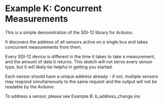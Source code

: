 [//]: # ( @page example_k_page Example K: Concurrent Measurements )
# Example K: Concurrent Measurements

This is a simple demonstration of the SDI-12 library for Arduino.

It discovers the address of all sensors active on a single bus and takes concurrent measurements from them.

Every SDI-12 device is different in the time it takes to take a measurement, and the amount of data it returns.  This sketch will not serve every sensor type, but it will likely be helpful in getting you started.

Each sensor should have a unique address already - if not, multiple sensors may respond simultaneously to the same request and the output will not be readable by the Arduino.

To address a sensor, please see Example B: b_address_change.ino
